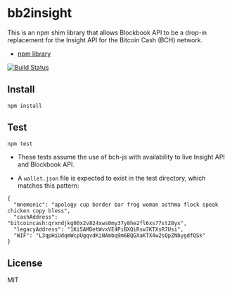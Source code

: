 # bb2insight
This is an npm shim library that allows Blockbook API to be a drop-in replacement
for the Insight API for the Bitcoin Cash (BCH) network.

- [npm library](https://www.npmjs.com/package/bb2insight)


[![Build Status](https://travis-ci.org/christroutner/bb2insight.svg?branch=master)](https://travis-ci.org/christroutner/bb2insight)

## Install
`npm install`

## Test
`npm test`

- These tests assume the use of bch-js with availability to live Insight API
and Blockbook API.

- A `wallet.json` file is expected to exist in the test directory, which
matches this pattern:
```
{
  "mnemonic": "apology cup border bar frog woman asthma flock speak chicken copy bless",
  "cashAddress": "bitcoincash:qrxndjkg00x2v824xws0my37y8he2fl6xs77st28yx",
  "legacyAddress": "1Ki5AMDetWvxVE4PiBXQiRsw7KTXsR7Usi",
  "WIF": "L3qpHiUdqmWcpUgqvdKiNAmbq9m6BQGXaKTX4w2sQpZNbygdfQSk"
}
```

## License
MIT
